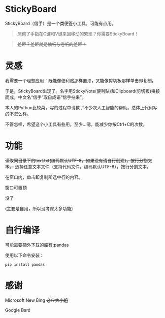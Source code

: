 # StickyBoard
StickyBoard（信手）是一个类便签小工具，可能有点用。

> 厌倦了手指在C键和V键来回移动的繁琐？你需要StickyBoard！

> ~~差距？差距就是抽纸与卷纸的差距！~~

# 灵感
我需要一个理想应用：既能像便利贴那样置顶，又能像剪切板那样单击即复制。

于是，StickyBoard出现了。名字用StickyNote(便利贴)和Clipboard(剪切板)拼接而成，中文名“信手”取自成语“信手拈来”。

本人的Python比较菜，写的过程中请教了不少次人工智能的帮助。总体上代码写的不怎么样。

不管怎样，希望这个小工具有些用。至少...嗯，能减少你按Ctrl+C的次数。

# 功能

~~读取同目录下的text.txt(编码默认UTF-8，如果没有请自行创建)，按行分割文本。~~
选择任意文本文件（支持代码文件，编码默认UTF-8），按行分割文本。

在窗口内，单击即复制所选中行的内容。

窗口可置顶

没了

(主要是自用，所以没考虑太多功能)

# 自行编译

可能需要额外下载的库有:pandas

使用以下命令安装：

```
pip install pandas
```


# 感谢
Microsoft New Bing ~~必应大小姐~~

Google Bard
